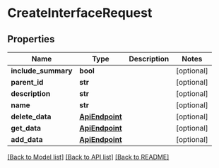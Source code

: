 # CreateInterfaceRequest

## Properties
Name | Type | Description | Notes
------------ | ------------- | ------------- | -------------
**include_summary** | **bool** |  | [optional] 
**parent_id** | **str** |  | [optional] 
**description** | **str** |  | [optional] 
**name** | **str** |  | [optional] 
**delete_data** | [**ApiEndpoint**](ApiEndpoint.md) |  | [optional] 
**get_data** | [**ApiEndpoint**](ApiEndpoint.md) |  | [optional] 
**add_data** | [**ApiEndpoint**](ApiEndpoint.md) |  | [optional] 

[[Back to Model list]](../README.md#documentation-for-models) [[Back to API list]](../README.md#documentation-for-api-endpoints) [[Back to README]](../README.md)


